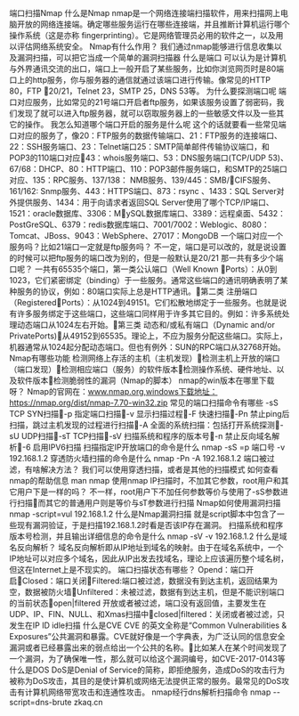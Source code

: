 端口扫描Nmap
什么是Nmap
nmap是一个网络连接端扫描软件，用来扫描网上电脑开放的网络连接端。确定哪些服务运行在哪些连接端，并且推断计算机运行哪个操作系统（这是亦称 fingerprinting）。它是网络管理员必用的软件之一，以及用以评估网络系统安全。
Nmap有什么作用？
我们通过nmap能够进行信息收集以及漏洞扫描，可以把它当成一个简单的漏洞扫描器
什么是端口
可以认为是计算机与外界通讯交流的出口，端口上一般开启了某些服务，比如你浏览网页时是80端口上的http服务，你与服务器的通信就通过该端口进行传输。像常见的HTTP 80，FTP 20/21，Telnet 23，SMTP 25，DNS 53等。
为什么要探测端口呢
端口对应服务，比如常见的21号端口开启者ftp服务，如果该服务设置了弱密码，我们发现了就可以进入ftp服务器，就可以窃取服务器上的一些敏感文件以及一些其它的操作。
我怎么知道哪个端口开启的服务是什么呢
这个的话就要看一些常见端口对应的服务了，像20：FTP服务的数据传输端口、21：FTP服务的连接端口、22：SSH服务端口、23：Telnet端口25：SMTP简单邮件传输协议端口，和POP3的110端口对应43：whois服务端口、53：DNS服务端口(TCP/UDP 53)、67/68：DHCP、80：HTTP端口、110：POP3邮件服务端口，和SMTP的25端口对应、135：RPC服务、137/138： NMB服务、139/445：SMB/CIFS服务、161/162: Snmp服务、443：HTTPS端口、873：rsync 、1433：SQL Server对外提供服务、1434：用于向请求者返回SQL Server使用了哪个TCP/IP端口、1521：oracle数据库、3306：MySQL数据库端口、3389：远程桌面、5432：PostGreSQL、6379：redis数据库端口、7001/7002：Weblogic、8080：Tomcat、JBoss、9043：WebSphere、27017：MongoDB
一个端口对应一个服务吗？比如21端口一定就是ftp服务吗？
不一定，端口是可以改的，就是说设置的时候可以把ftp服务的端口改为别的，但是一般默认是20/21
那一共有多少个端口呢？
一共有65535个端口，第一类公认端口（Well Known Ports）：从0到1023，它们紧密绑定（binding）于一些服务。通常这些端口的通讯明确表明了某种服务的协议，例如：80端口实际上总是HTTP通讯。第二类 注册端口（RegisteredPorts）：从1024到49151。它们松散地绑定于一些服务。也就是说有许多服务绑定于这些端口，这些端口同样用于许多其它目的。例如：许多系统处理动态端口从1024左右开始。第三类 动态和/或私有端口（Dynamic and/or PrivatePorts)从49152到65535。理论上，不应为服务分配这些端口。实际上，机器通常从1024起分配动态端口。但也有例外：SUN的RPC端口从32768开始。
Nmap有哪些功能
检测网络上存活的主机（主机发现）检测主机上开放的端口（端口发现）检测相应端口（服务）的软件版本检测操作系统、硬件地址、以及软件版本检测脆弱性的漏洞（Nmap的脚本）
nmap的win版本在哪里下载呀？
Nmap的官网在：www.nmap.org,windows下载地址：
https://nmap.org/dist/nmap-7.70-win32.zip
常见的端口扫描命令有哪些
-sS TCP SYN扫描-p 指定端口扫描-v 显示扫描过程-F 快速扫描-Pn 禁止ping后扫描，跳过主机发现的过程进行扫描-A 全面的系统扫描：包括打开系统探测-sU UDP扫描-sT TCP扫描-sV 扫描系统和程序的版本号-n 禁止反向域名解析-6 启用IPV6扫描
扫描指定IP开放端口的命令是什么
nmap -sS =p 端口号 -v 192.168.1.2
穿透防火墙扫描的命令是什么
nmap -Pn -A 192.168.1.2
端口被过滤，有啥解决方法？
我们可以使用穿透扫描，或者是其他的扫描模式
如何查看nmap的帮助信息
man nmap
使用nmap IP扫描时，不加其它参数，root用户和其它用户下是一样的吗？
不一样，root用户下不加任何参数等价与使用了-sS参数进行扫描而其它的普通用户则是等价与sT参数进行扫描
Nmap如何使用漏洞扫描
nmap -script=vul 192.168.1.2
什么是Nmap漏洞扫描
就是script脚本中包含了一些现有漏洞验证，于是扫描192.168.1.2时看是否该IP存在漏洞。
扫描系统和程序版本号检测，并且输出详细信息的命令是什么
nmap -sV -v 192.168.1.2
什么是域名反向解析？
域名反向解析即从IP地址到域名的映射。由于在域名系统中，一个IP地址可以对应多个域名，因此从IP出发去找域名，理论上应该遍历整个域名树，但这在Internet上是不现实的。
端口扫描状态有哪些？
Opend：端口开启Closed：端口关闭Filtered:端口被过滤，数据没有到达主机，返回结果为空，数据被防火墙Unfiltered：未被过滤，数据有到达主机，但是不能识别端口的当前状态open|filtered 开放或者被过滤，端口没有返回值，主要发生在UDP、IP、FIN、NULL、和Xmas扫描中closed|filtered：关闭或者被过滤，只发生在IP ID idle扫描
什么是CVE
CVE 的英文全称是“Common Vulnerabilities & Exposures”公共漏洞和暴露。CVE就好像是一个字典表，为广泛认同的信息安全漏洞或者已经暴露出来的弱点给出一个公共的名称。比如某人在某个时间发现了一个漏洞，为了确保唯一性，那么就可以给这个漏洞编号，如CVE-2017-0143等
什么是DOS
DoS是Denial of Service的简称，即拒绝服务，造成DoS的攻击行为被称为DoS攻击，其目的是使计算机或网络无法提供正常的服务。最常见的DoS攻击有计算机网络带宽攻击和连通性攻击。
nmap经行dns解析扫描命令
nmap --script=dns-brute zkaq.cn

